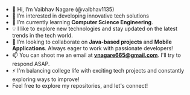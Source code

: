 - 👋 Hi, I’m Vaibhav Nagare (@vaibhav1135)
- 👀 I’m interested in developing innovative tech solutions  
- 🌱 I’m currently learning **Computer Science Engineering**. 
- 💡 I like to explore new technologies and stay updated on the latest trends in the tech world.  
- 💞️ I’m looking to collaborate on **Java-based projects** and **Mobile Applications**. Always eager to work with passionate developers!  
- 📫 You can shoot me an email at **vnagare665@gmail.com**. I'll try to respond ASAP.   
- ⚡ I'm balancing college life with exciting tech projects and constantly exploring ways to improve!
-    Feel free to explore my repositories, and let's connect!
